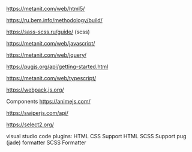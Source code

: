 https://metanit.com/web/html5/

https://ru.bem.info/methodology/build/

https://sass-scss.ru/guide/ (scss)

https://metanit.com/web/javascript/

https://metanit.com/web/jquery/

https://pugjs.org/api/getting-started.html

https://metanit.com/web/typescript/

https://webpack.js.org/

Components
https://animejs.com/

https://swiperjs.com/api/

https://select2.org/

visual studio code plugins:
HTML CSS Support
HTML SCSS Support
pug (jade) formatter
SCSS Formatter